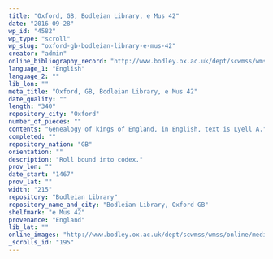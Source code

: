 ```yaml
---
title: "Oxford, GB, Bodleian Library, e Mus 42"
date: "2016-09-28"
wp_id: "4582"
wp_type: "scroll"
wp_slug: "oxford-gb-bodleian-library-e-mus-42"
creator: "admin"
online_bibliography_record: "http://www.bodley.ox.ac.uk/dept/scwmss/wmss/online/medieval/emusaeo/images/aaq0076.gif"
language_1: "English"
language_2: ""
lib_lon: ""
meta_title: "Oxford, GB, Bodleian Library, e Mus 42"
date_quality: ""
length: "340"
repository_city: "Oxford"
number_of_pieces: ""
contents: "Genealogy of kings of England, in English, text is Lyell A."
completed: ""
repository_nation: "GB"
orientation: ""
description: "Roll bound into codex."
prov_lon: ""
date_start: "1467"
prov_lat: ""
width: "215"
repository: "Bodleian Library"
repository_name_and_city: "Bodleian Library, Oxford GB"
shelfmark: "e Mus 42"
provenance: "England"
lib_lat: ""
online_images: "http://www.bodley.ox.ac.uk/dept/scwmss/wmss/online/medieval/emusaeo/images/00423538.jpg"
_scrolls_id: "195"
---
```



